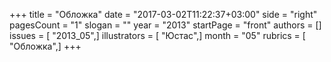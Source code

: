 +++
title = "Обложка"
date = "2017-03-02T11:22:37+03:00"
side = "right"
pagesCount = "1"
slogan = ""
year = "2013"
startPage = "front"
authors = []
issues = [ "2013_05",]
illustrators = [ "Юстас",]
month = "05"
rubrics = [ "Обложка",]
+++
